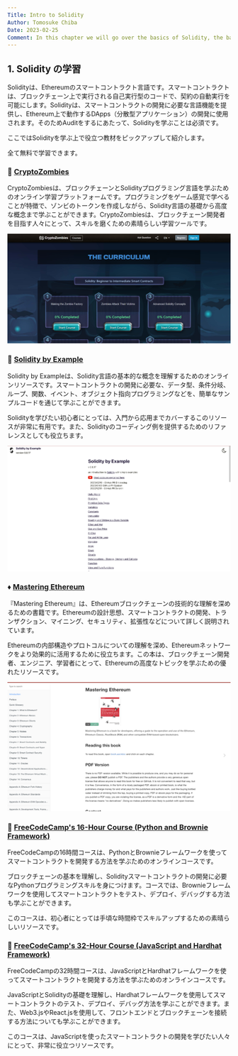 ```yaml
---
Title: Intro to Solidity
Author: Tomosuke Chiba
Date: 2023-02-25
Comment: In this chapter we will go over the basics of Solidity, the basic language of EVM.
---
```


## 1. Solidity の学習

Solidityは、Ethereumのスマートコントラクト言語です。スマートコントラクトは、ブロックチェーン上で実行される自己実行型のコードで、契約の自動実行を可能にします。Solidityは、スマートコントラクトの開発に必要な言語機能を提供し、Ethereum上で動作するDApps（分散型アプリケーション）の開発に使用されます。そのためAuditをするにあたって、Solidityを学ぶことは必須です。  

ここではSolidityを学ぶ上で役立つ教材をピックアップして紹介します。  

全て無料で学習できます。

### 🧟 [CryptoZombies](https://cryptozombies.io/en/course/)

CryptoZombiesは、ブロックチェーンとSolidityプログラミング言語を学ぶためのオンライン学習プラットフォームです。プログラミングをゲーム感覚で学べることが特徴で、ゾンビのトークンを作成しながら、Solidity言語の基礎から高度な概念まで学ぶことができます。CryptoZombiesは、ブロックチェーン開発者を目指す人々にとって、スキルを磨くための素晴らしい学習ツールです。  

![](./../imgs/2/cryptoZombies.png)

### 🤖 [Solidity by Example](https://solidity-by-example.org/)

Solidity by Exampleは、Solidity言語の基本的な概念を理解するためのオンラインリソースです。スマートコントラクトの開発に必要な、データ型、条件分岐、ループ、関数、イベント、オブジェクト指向プログラミングなどを、簡単なサンプルコードを通じて学ぶことができます。  

Solidityを学びたい初心者にとっては、入門から応用までカバーするこのリソースが非常に有用です。また、Solidityのコーディング例を提供するためのリファレンスとしても役立ちます。

![](./../imgs/2/solidityByExample.png)

### ♦️ [Mastering Ethereum](https://cypherpunks-core.github.io/ethereumbook/)

『Mastering Ethereum』は、Ethereumブロックチェーンの技術的な理解を深めるための書籍です。Ethereumの設計思想、スマートコントラクトの開発、トランザクション、マイニング、セキュリティ、拡張性などについて詳しく説明されています。

Ethereumの内部構造やプロトコルについての理解を深め、Ethereumネットワークをより効果的に活用するために役立ちます。この本は、ブロックチェーン開発者、エンジニア、学習者にとって、Ethereumの高度なトピックを学ぶための優れたリソースです。

![](./../imgs/2/masteringEthereum.png)

### 🐍 [FreeCodeCamp's 16-Hour Course (Python and Brownie Framework)](https://www.youtube.com/watch?v=M576WGiDBdQ)

FreeCodeCampの16時間コースは、PythonとBrownieフレームワークを使ってスマートコントラクトを開発する方法を学ぶためのオンラインコースです。

ブロックチェーンの基本を理解し、Solidityスマートコントラクトの開発に必要なPythonプログラミングスキルを身につけます。コースでは、Brownieフレームワークを使用してスマートコントラクトをテスト、デプロイ、デバッグする方法も学ぶことができます。

このコースは、初心者にとっては手頃な時間枠でスキルアップするための素晴らしいリソースです。

### 🦏 [FreeCodeCamp's 32-Hour Course (JavaScript and Hardhat Framework)](https://www.youtube.com/watch?v=gyMwXuJrbJQ)

FreeCodeCampの32時間コースは、JavaScriptとHardhatフレームワークを使ってスマートコントラクトを開発する方法を学ぶためのオンラインコースです。

JavaScriptとSolidityの基礎を理解し、Hardhatフレームワークを使用してスマートコントラクトのテスト、デプロイ、デバッグ方法を学ぶことができます。また、Web3.jsやReact.jsを使用して、フロントエンドとブロックチェーンを接続する方法についても学ぶことができます。

このコースは、JavaScriptを使ったスマートコントラクトの開発を学びたい人々にとって、非常に役立つリソースです。
